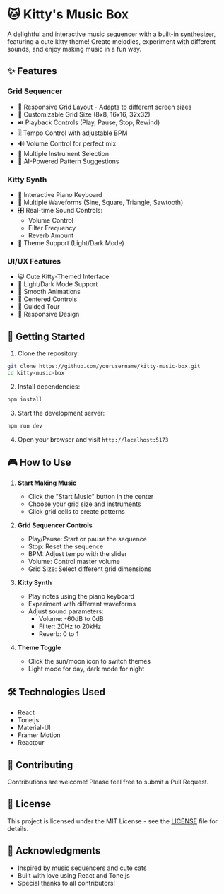 # 🐱 Kitty's Music Box

A delightful and interactive music sequencer with a built-in synthesizer, featuring a cute kitty theme! Create melodies, experiment with different sounds, and enjoy making music in a fun way.

## ✨ Features

### Grid Sequencer
- 🎵 Responsive Grid Layout - Adapts to different screen sizes
- 📏 Customizable Grid Size (8x8, 16x16, 32x32)
- ⏯️ Playback Controls (Play, Pause, Stop, Rewind)
- 🎚️ Tempo Control with adjustable BPM
- 🔊 Volume Control for perfect mix
- 🎹 Multiple Instrument Selection
- 🤖 AI-Powered Pattern Suggestions

### Kitty Synth
- 🎹 Interactive Piano Keyboard
- 🌊 Multiple Waveforms (Sine, Square, Triangle, Sawtooth)
- 🎛️ Real-time Sound Controls:
  - Volume Control
  - Filter Frequency
  - Reverb Amount
- 🎨 Theme Support (Light/Dark Mode)

### UI/UX Features
- 😺 Cute Kitty-Themed Interface
- 🌙 Light/Dark Mode Support
- 💫 Smooth Animations
- 🎯 Centered Controls
- 🚀 Guided Tour
- 📱 Responsive Design

## 🚀 Getting Started

1. Clone the repository:
```bash
git clone https://github.com/yourusername/kitty-music-box.git
cd kitty-music-box
```

2. Install dependencies:
```bash
npm install
```

3. Start the development server:
```bash
npm run dev
```

4. Open your browser and visit `http://localhost:5173`

## 🎮 How to Use

1. **Start Making Music**
   - Click the "Start Music" button in the center
   - Choose your grid size and instruments
   - Click grid cells to create patterns

2. **Grid Sequencer Controls**
   - Play/Pause: Start or pause the sequence
   - Stop: Reset the sequence
   - BPM: Adjust tempo with the slider
   - Volume: Control master volume
   - Grid Size: Select different grid dimensions

3. **Kitty Synth**
   - Play notes using the piano keyboard
   - Experiment with different waveforms
   - Adjust sound parameters:
     - Volume: -60dB to 0dB
     - Filter: 20Hz to 20kHz
     - Reverb: 0 to 1

4. **Theme Toggle**
   - Click the sun/moon icon to switch themes
   - Light mode for day, dark mode for night

## 🛠️ Technologies Used

- React
- Tone.js
- Material-UI
- Framer Motion
- Reactour

## 🤝 Contributing

Contributions are welcome! Please feel free to submit a Pull Request.

## 📝 License

This project is licensed under the MIT License - see the [LICENSE](LICENSE) file for details.

## 🙏 Acknowledgments

- Inspired by music sequencers and cute cats
- Built with love using React and Tone.js
- Special thanks to all contributors!
